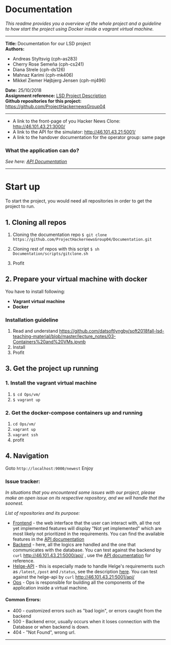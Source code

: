 # Documentation
*This readme provides you a overview of the whole project and a guideline to how start the project using Docker inside a vagrant virtual machine.*

***
<b>Title: </b> Documentation for our LSD project <br>
<b>Authors:</b>
- Andreas Styltsvig (cph-as283)
- Cherry Rose Semeña (cph-cs241)
- Diana Strele (cph-ds126)
- Mahnaz Karimi (cph-mk406)
- Mikkel Ziemer Højbjerg Jensen (cph-mj496)

<b>Date:</b> 25/10/2018<br>
<b>Assignment reference: </b> [LSD Project Description](https://github.com/datsoftlyngby/soft2018fall-lsd-teaching-material/blob/master/assignments/01-HN%20Clone%20Task%20Description.ipynb)<br>
<b>Github repositories for this project: </b> https://github.com/ProjectHackernewsGroup04

***
* A link to the front-page of you Hacker News Clone: http://46.101.43.21:3000/
* A link to the API for the simulator: http://46.101.43.21:5001/
* A link to the handover documentation for the operator group: same page


### What the application can do?

_See here: [API Documentation](https://github.com/ProjectHackernewsGroup04/Documentation/blob/master/API.md)_
***

# Start up

To start the project, you would need all repositories in order to get the project to run.

## 1. Cloning all repos

1. Cloning the documentation repo
`$ git clone https://github.com/ProjectHackernewsGroup04/Documentation.git`

2. Cloning rest of repos with this script
`$ sh Documentation/scripts/gitclone.sh`

3. Profit

## 2. Prepare your virtual machine with docker

You have to install following:
* **Vagrant virtual machine**
* **Docker**

### Installation guideline

1. Read and understand
https://github.com/datsoftlyngby/soft2018fall-lsd-teaching-material/blob/master/lecture_notes/03-Containers%20and%20VMs.ipynb
2. Install
3. Profit

## 3. Get the project up running

### 1. Install the vagrant virtual machine
1. `$ cd Ops/vm/`
2. `$ vagrant up`

### 2. Get the docker-compose containers up and running
1. `cd Ops/vm/`
2. `vagrant up`
3. `vagrant ssh`
4. profit

## 4. Navigation

Goto `http://localhost:9000/newest`
Enjoy

### Issue tracker:
_In situations that you encountered some issues with our project, please make an open issue on its respective repository, and we will handle that the soonest._

_List of repositories and its purpose:_

- [Frontend](https://github.com/ProjectHackernewsGroup04/Frontend) - the web interface that the user can interact with, all the not yet implemented features will display "Not yet implemented" which are most likely not prioritized in the requirements. You can find the available features in the [API documentation](https://github.com/ProjectHackernewsGroup04/Documentation/blob/master/API.md)
- [Backend](https://github.com/ProjectHackernewsGroup04/Backend) - here, all the logics are handled and the one that communicates with the database. You can test against the backend by `curl` http://46.101.43.21:5000/api/	, use the [API documentation](https://github.com/ProjectHackernewsGroup04/Documentation/blob/master/API.md) for reference.
- [Helge-API](https://github.com/ProjectHackernewsGroup04/Helge-api) - this is especially made to handle Helge's requirements such as `/latest`, `/post` and `/status`, see the description [here](https://github.com/cph-cs241/soft2018fall-lsd-teaching-material/blob/master/assignments/03-Minimum_Requirements_and_API_Description.md). You can test against the helge-api by `curl` http://46.101.43.21:5001/api/
- [Ops](https://github.com/ProjectHackernewsGroup04/Ops) - Ops is responsible for building all the components of the application inside a virtual machine.

#### Common Errors:
- 400 - customized errors such as "bad login", or errors caught from the backend
- 500 - Backend error, usually occurs when it loses connection with the Database or when backend is down.
- 404 - "Not Found", wrong url.

---
